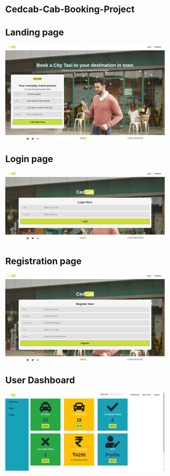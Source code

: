 # Cedcab-Cab-Booking-Project
# Landing page
![](screenshots/screen1.png)
# Login page
![](screenshots/screen2.png)
# Registration page
![](screenshots/screen3.png)
# User Dashboard
![](screenshots/screen4.png)
